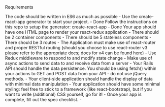 Requirements

The code should be written in ES6 as much as possible -
Use the create-react-app generator to start your project. - Done
Follow the instructions on this repo to setup the generator: create-react-app - Done
Your app should have one HTML page to render your react-redux application -
There should be 2 container components -
There should be 5 stateless components -
There should be 3 routes -
The Application must make use of react-router and proper RESTful routing (should you choose to use react-router v3 please refer to the appropriate docs; docs for v4 can be found here) -
Use Redux middleware to respond to and modify state change -
Make use of async actions to send data to and receive data from a server -
Your Rails API should handle the data persistence. You should be using fetch() within your actions to GET and POST data from your API - do not use jQuery methods. - 
Your client-side application should handle the display of data with minimal data manipulation -
Your application should have some minimal styling: feel free to stick to a framework (like react-bootstrap), but if you want to write (additional) CSS yourself, go for it! -
Once your app is complete, fill out the spec checklist. -
